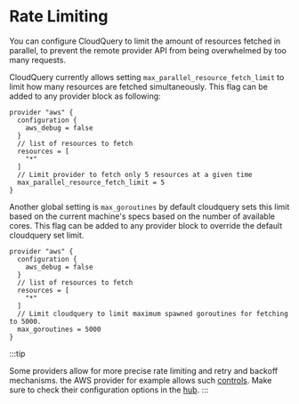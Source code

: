 # Rate Limiting

You can configure CloudQuery to limit the amount of resources fetched in parallel, to prevent the remote provider API from being overwhelmed by too many requests.

CloudQuery currently allows setting `max_parallel_resource_fetch_limit` to limit how many resources are fetched simultaneously. This flag can be added to any
provider block as following:

```hcl
provider "aws" {
  configuration {
    aws_debug = false
  }
  // list of resources to fetch
  resources = [
    "*"
  ]
  // Limit provider to fetch only 5 resources at a given time
  max_parallel_resource_fetch_limit = 5
}
```

Another global setting is `max_goroutines` by default cloudquery sets this limit based on the current machine's specs based on the number of available cores. This flag can be added to any provider block to override the default cloudquery set limit.

```hcl
provider "aws" {
  configuration {
    aws_debug = false
  }
  // list of resources to fetch
  resources = [
    "*"
  ]
  // Limit cloudquery to limit maximum spawned goroutines for fetching to 5000.
  max_goroutines = 5000
}
```

:::tip

Some providers allow for more precise rate limiting and retry and backoff mechanisms. the AWS provider for example allows such [controls](https://hub.cloudquery.io/providers/cloudquery/aws/latest). Make sure to check
their configuration options in the [hub](https://hub.cloudquery.io/providers).
:::
